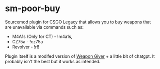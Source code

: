 # sm-poor-buy
Sourcemod plugin for CSGO Legacy that allows you to buy weapons that are unavailable via commands such as:
- M4A1s (Only for CT) - !m4a1s,
- CZ75a - !cz75a
- Revolver - !r8

Plugin itself is a modifed version of [Weapon Giver](https://forums.alliedmods.net/showthread.php?p=1803461) + a little bit of chatgpt.
It probably isn't the best but it works as intended.
